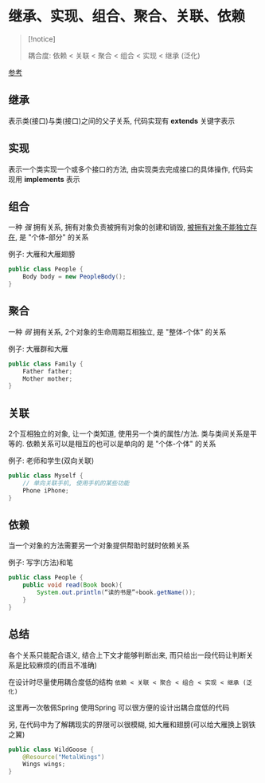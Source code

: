 # 继承、实现、组合、聚合、关联、依赖

> [!notice]
>
> 耦合度: 依赖 < 关联 < 聚合 < 组合 < 实现 < 继承 (泛化) 

[参考](https://blog.csdn.net/monkey_d_meng/article/details/6005764)

## 继承
表示类(接口)与类(接口)之间的父子关系, 代码实现有 **extends** 关键字表示



## 实现
表示一个类实现一个或多个接口的方法, 由实现类去完成接口的具体操作, 代码实现用 **implements** 表示



## 组合
一种 *强* 拥有关系, 拥有对象负责被拥有对象的创建和销毁, <u>被拥有对象不能独立存在</u>, 是 "个体-部分" 的关系

例子: 大雁和大雁翅膀

```java
public class People {
    Body body = new PeopleBody();
}
```



## 聚合

一种 *弱* 拥有关系, 2个对象的生命周期互相独立, 是 "整体-个体" 的关系

例子: 大雁群和大雁

```java
public class Family {
    Father father;
    Mother mother;
}
```



## 关联

2个互相独立的对象, 让一个类知道, 使用另一个类的属性/方法. 类与类间关系是平等的. 依赖关系可以是相互的也可以是单向的 是 "个体-个体" 的关系

例子: 老师和学生(双向关联)

```java
public class Myself {
    // 单向关联手机, 使用手机的某些功能
    Phone iPhone;
}
```



## 依赖

当一个对象的方法需要另一个对象提供帮助时就时依赖关系

例子: 写字(方法)和笔

```java
public class People {
    public void read(Book book){
        System.out.println(“读的书是”+book.getName());
    }
}
```



## 总结

各个关系只能配合语义, 结合上下文才能够判断出来, 而只给出一段代码让判断关系是比较麻烦的(而且不准确)

在设计时尽量使用耦合度低的结构 `依赖 < 关联 < 聚合 < 组合 < 实现 < 继承 (泛化)` 

这里再一次敬佩Spring 使用Spring 可以很方便的设计出耦合度低的代码

另, 在代码中为了解耦现实的界限可以很模糊, 如大雁和翅膀(可以给大雁换上钢铁之翼)

```java
public class WildGoose {
    @Resource("MetalWings")
    Wings wings;
}
```



